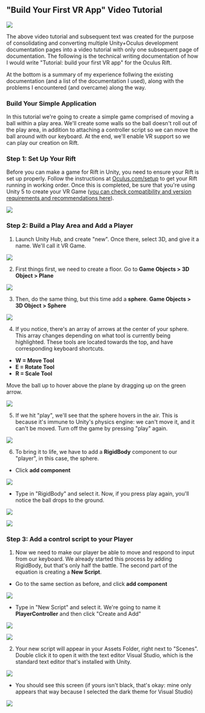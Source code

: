 ## "Build Your First VR App" Video Tutorial

[![](https://cdn.discordapp.com/attachments/626114024655945740/626464011193417730/oculsu-rift-unity-pro-1021x580.jpg)](https://youtu.be/tPHnLJ__Cd4)



The above video tutorial and subsequent text was created for the purpose of consolidating and converting multiple Unity+Oculus development documentation pages into a video tutorial with only one subsequent page of documentation. The following is the technical writing documentation of how I would write "Tutorial: build your first VR app" for the Oculus Rift. 

At the bottom is a summary of my experience follwing the existing documentation (and a list of the documentation I used), along with the problems I encountered (and overcame) along the way. 

### Build Your Simple Application 

In this tutorial we're going to create a simple game comprised of moving a ball within a play area. We'll create some walls so the ball doesn't roll out of the play area, in addition to attaching a controller script so we can move the ball around with our keyboard. At the end, we'll enable VR support so we can play our creation on Rift. 


### Step 1: Set Up Your Rift

Before you can make a game for Rift in Unity, you need to ensure your Rift is set up properly. Follow the instructions at [Oculus.com/setup](https://www.oculus.com/setup/) to get your Rift running in working order. Once this is completed, be sure that you're using Unity 5 to create your VR Game ([you can check compatibility and version requirements and recommendations  here](https://developer.oculus.com/documentation/unity/latest/concepts/unity-req/)).

[![](https://cdn.discordapp.com/attachments/626114024655945740/626476627001475072/84dae01801cd0ac8aa88caf657190e07.png)](https://www.oculus.com/setup/)

### Step 2: Build a Play Area and Add a Player 

1. Launch Unity Hub, and create "new". Once there, select 3D, and give it a name. We'll call it VR Game. 

[![](https://cdn.discordapp.com/attachments/626114024655945740/626486430935416894/df98eb42f64973a31a4644de137c8821.png)](https://cdn.discordapp.com/attachments/626114024655945740/626486430935416894/df98eb42f64973a31a4644de137c8821.png)

2. First things first, we need to create a floor. Go to **Game Objects > 3D Object > Plane** 

[![](https://cdn.discordapp.com/attachments/626114024655945740/626488372906688516/fa05fe00e824d2e3f5cd86845238c2cd.png)](https://cdn.discordapp.com/attachments/626114024655945740/626488372906688516/fa05fe00e824d2e3f5cd86845238c2cd.png)

3. Then, do the same thing, but this time add a **sphere**. **Game Objects > 3D Object > Sphere** 

[![](https://cdn.discordapp.com/attachments/626114024655945740/626489828032118784/e13156e016600ba1baea8137c4dc4b87.png)](https://cdn.discordapp.com/attachments/626114024655945740/626489828032118784/e13156e016600ba1baea8137c4dc4b87.png)

4. If you notice, there's an array of arrows at the center of your sphere. This array changes depending on what tool is currently being highlighted. These tools are located towards the top, and have corresponding keyboard shortcuts. 

* **W = Move Tool** 
* **E = Rotate Tool** 
* **R = Scale Tool** 

Move the ball up to hover above the plane by dragging up on the green arrow. 

[![](https://cdn.discordapp.com/attachments/626114024655945740/626492729970524190/3.png)](https://cdn.discordapp.com/attachments/626114024655945740/626492729970524190/3.png)

5. If we hit "play", we'll see that the sphere hovers in the air. This is because it's immune to Unity's physics engine: we can't move it, and it can't be moved. Turn off the game by pressing "play" again. 

[![](https://cdn.discordapp.com/attachments/626114024655945740/626495984481861634/c2bfa3b78065305f8d5f69c3e61f37ff.png)](https://cdn.discordapp.com/attachments/626114024655945740/626495984481861634/c2bfa3b78065305f8d5f69c3e61f37ff.png)

6. To bring it to life, we have to add a **RigidBody** component to our "player", in this case, the sphere. 

* Click **add component**

[![](https://cdn.discordapp.com/attachments/626114024655945740/626497830617350144/5.png)](https://cdn.discordapp.com/attachments/626114024655945740/626497830617350144/5.png)

* Type in "RigidBody" and select it. Now, if you press play again, you'll notice the ball drops to the ground.


[![](https://cdn.discordapp.com/attachments/626114024655945740/626497830118359050/7.png)](https://cdn.discordapp.com/attachments/626114024655945740/626497830118359050/7.png)


[![](https://cdn.discordapp.com/attachments/626114024655945740/626501747103367179/e4e435b64b648f39c1acffb5064173da.png)](https://cdn.discordapp.com/attachments/626114024655945740/626501747103367179/e4e435b64b648f39c1acffb5064173da.png)

### Step 3: Add a control script to your Player 

1. Now we need to make our player be able to move and respond to input from our keyboard. We already started this process by adding RigidBody, but that's only half the battle. The second part of the equation is creating a **New Script**. 

* Go to the same section as before, and click **add component** 

[![](https://cdn.discordapp.com/attachments/626114024655945740/626497830617350144/5.png)](https://cdn.discordapp.com/attachments/626114024655945740/626497830617350144/5.png)

* Type in "New Script" and select it. We're going to name it **PlayerController** and then click "Create and Add"


[![](https://cdn.discordapp.com/attachments/626114024655945740/626540888339775508/8.png)](https://cdn.discordapp.com/attachments/626114024655945740/626540888339775508/8.png)

[![](https://cdn.discordapp.com/attachments/626114024655945740/626541578327949336/9.png)](https://cdn.discordapp.com/attachments/626114024655945740/626541578327949336/9.png)

2. Your new script will appear in your Assets Folder, right next to "Scenes". Double click it to open it with the text editor Visual Studio, which is the standard text editor that's installed with Unity. 

[![](https://cdn.discordapp.com/attachments/626114024655945740/626542214381699082/10.png)](https://cdn.discordapp.com/attachments/626114024655945740/626542214381699082/10.png)

 * You should see this screen (if yours isn't black, that's okay: mine only appears that way because I selected the dark theme for Visual Studio)
 
 [![](https://cdn.discordapp.com/attachments/626114024655945740/626543047420936209/76d69e3ea4133dff5ec8fcef1f04b13a.png)](https://cdn.discordapp.com/attachments/626114024655945740/626543047420936209/76d69e3ea4133dff5ec8fcef1f04b13a.png)



